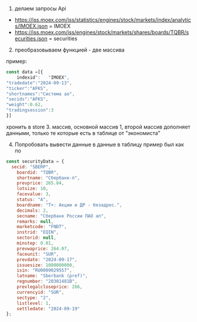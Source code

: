 1. делаем запросы Api

- https://iss.moex.com/iss/statistics/engines/stock/markets/index/analytics/IMOEX.json = IMOEX
- https://iss.moex.com/iss/engines/stock/markets/shares/boards/TQBR/securities.json = securities

2. преобразовываем функцией - две массива

пример:

```js
const data =[{
	indexid":	"IMOEX",
"tradedate":"2024-09-13",
"ticker":"AFKS",
"shortnames":"Система ао",
"secids":"AFKS",
"weight":0.62,
"tradingsession":3
}]
```

хронить в store 3. массив, основной массив 1, второй массив дополняет данными, только те которые есть в таблице от "экономиста"

4. Попробовать вывести данные в данные в таблицу пример был как по

```js
const securityData = {
  secid: "SBERP",
	boardid: "TQBR",
	shortname: "Сбербанк-п",
	prevprice: 265.84,
	lotsize: 10,
	facevalue: 3,
	status: "A",
	boardname: "Т+: Акции и ДР - безадрес.",
	decimals: 2,
	secname: "Сбербанк России ПАО ап",
	remarks: null,
	marketcode: "FNDT",
	instrid: "EQIN",
	sectorid: null,
	minstep: 0.01,
	prevwaprice: 264.07,
	faceunit: "SUR",
	prevdate: "2024-09-17",
	issuesize: 1000000000,
	isin: "RU0009029557",
	latname: "Sberbank (pref)",
	regnumber: "20301481B",
	prevlegalcloseprice: 266,
	currencyid: "SUR",
	sectype: "2",
	listlevel: 1,
	settledate: "2024-09-19"
};

```
